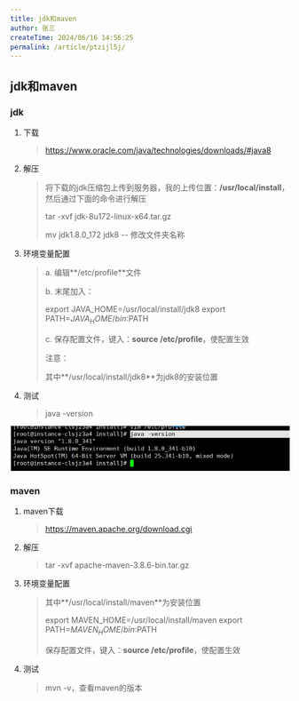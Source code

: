 ```yaml
---
title: jdk和maven
author: 张三
createTime: 2024/06/16 14:56:25
permalink: /article/ptzijl5j/
---
```

## jdk和maven

### jdk

1. 下载

   > https://www.oracle.com/java/technologies/downloads/#java8

2. 解压

   > 将下载的jdk压缩包上传到服务器，我的上传位置：**/usr/local/install**，然后通过下面的命令进行解压
   >
   > tar -xvf jdk-8u172-linux-x64.tar.gz 
   >
   > mv jdk1.8.0_172 jdk8 -- 修改文件夹名称

3. 环境变量配置

   > a. 编辑**/etc/profile**文件
   >
   > b. 末尾加入：
   >
   > export JAVA_HOME=/usr/local/install/jdk8
   > export PATH=$JAVA_HOME/bin:$PATH
   >
   > c. 保存配置文件，键入：**source /etc/profile**，使配置生效
   >
   > 注意：
   >
   > 其中**/usr/local/install/jdk8**为jdk8的安装位置

4. 测试

   > java -version

![Snipaste_2022-10-02_09-26-39.jpg](../images/Snipaste_2022-10-02_09-26-39.jpg)

### maven

1. maven下载

   > https://maven.apache.org/download.cgi

2. 解压

   > tar -xvf apache-maven-3.8.6-bin.tar.gz

3. 环境变量配置

   > 其中**/usr/local/install/maven**为安装位置
   >
   > export MAVEN_HOME=/usr/local/install/maven
   > export PATH=$MAVEN_HOME/bin:$PATH
   >
   > 保存配置文件，键入：**source /etc/profile**，使配置生效

4. 测试

   > mvn -v，查看maven的版本